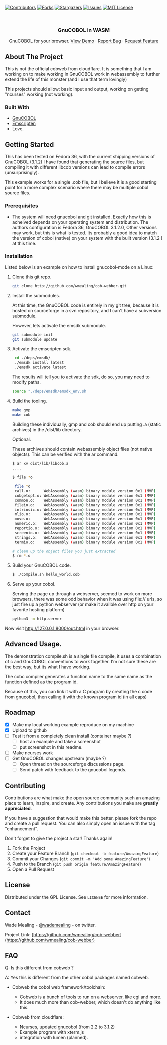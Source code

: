 [![Contributors][contributors-shield]][contributors-url]
[![Forks][forks-shield]][forks-url]
[![Stargazers][stars-shield]][stars-url]
[![Issues][issues-shield]][issues-url]
[![MIT License][license-shield]][license-url]

<!-- PROJECT LOGO -->
<br />
<div align="center">

  <h3 align="center">GnuCOBOL in WASM</h3>

  <p align="center">
    GnuCOBOL for your browser.
    <a href="https://github.com/wmealing/cob-webber/wiki/">View Demo</a>
    ·
    <a href="https://github.com/wmealing/cob-webber/issues">Report Bug</a>
    ·
    <a href="https://github.com/wmealing/cob-webber/issues">Request Feature</a>
  </p>
</div>



<!-- ABOUT THE PROJECT -->
## About The Project

This is not the official cobweb from cloudflare.   It is something that I am working on to make working in GnuCOBOL work in webassembly to further extend the life of this monster (and I use that term lovingly) 

This projects should allow: basic input and output, working on getting "ncurses" working (not working).


### Built With

- <a href="https://gnucobol.sourceforge.io/">GnuCOBOL</a>
- <a href="https://emscripten.org/">Emscripten</a>
- Love.

<!-- GETTING STARTED -->
## Getting Started

This has been tested on Fedora 36, with the current shipping versions of GnuCOBOL (3.1.2) I have found
that generating the source files, but compiling it with different libcob versions can lead to compile
errors (unsurprisingly). 

This example works for a single .cob file, but I believe it is a good starting point for a more 
complex scenario where there may be multiple cobol source files.

### Prerequisites

- The system will need gnucobol and git installed.  Exactly how this is acheived depends on your operating system and distribution.  The authors configuration is Fedora 36, GnuCOBOL 3.1.2.0,  Other versions may work, but this is what is tested.  Its probably a good idea to match the version of cobol (native) on your system with the built version (3.1.2 ) at this time.

### Installation

Listed below is an example on how to install gnucobol-mode on a Linux:

1. Clone this git repo.

    ```sh
    git clone http://github.com/wmealing/cob-webber.git
    ```

2. Install the submodules.

    At this time, the GnuCOBOL code is entirely in my git tree, because it is hosted
    on sourceforge in a svn repository, and I can't have a subversion submodule.

    However, lets activate the emsdk submodule.

    ```sh
    git submodule init
    git submodule update
    ```

3. Activate the emscripten sdk.

   ```sh
 	cd ./deps/emsdk/
	./emsdk install latest
	./emsdk activate latest
    ```

    The results will tell you to activate the sdk, do so, you may need to modify paths.
    
    ```sh
    source "./deps/emsdk/emsdk_env.sh
    ```

4. Build the tooling.

    ```sh
    make gmp
    make cob
    ```

    Building these individually, gmp and cob should end up putting .a (static archives)
    in the /dist/lib directory.
    
    Optional.
    
    These archives should contain webassembly object files (not native objects).
    This can be verified with the ar command:
    
    ```sh
    $ ar xv dist/lib/libcob.a
    ....
     
    $ file *o
    
     file *o
     call.o:      WebAssembly (wasm) binary module version 0x1 (MVP)
     cobgetopt.o: WebAssembly (wasm) binary module version 0x1 (MVP)
     common.o:    WebAssembly (wasm) binary module version 0x1 (MVP)
     fileio.o:    WebAssembly (wasm) binary module version 0x1 (MVP)
     intrinsic.o: WebAssembly (wasm) binary module version 0x1 (MVP)
     mlio.o:      WebAssembly (wasm) binary module version 0x1 (MVP)
     move.o:      WebAssembly (wasm) binary module version 0x1 (MVP)
     numeric.o:   WebAssembly (wasm) binary module version 0x1 (MVP)
     reportio.o:  WebAssembly (wasm) binary module version 0x1 (MVP)
     screenio.o:  WebAssembly (wasm) binary module version 0x1 (MVP)
     strings.o:   WebAssembly (wasm) binary module version 0x1 (MVP)
     termio.o:    WebAssembly (wasm) binary module version 0x1 (MVP)

   # clean up the object files you just extracted
   $ rm *.o
   
    ```

5. Build your GnuCOBOL code.

    ```sh
    $ ./compile.sh hello_world.cob
    ```

6. Serve up your cobol.

    Serving the page up through a webserver, seemed to work on more browsers,
    there was some odd behavior when it was using file:// urls, so just fire up
    a python webserver (or make it availble over http on your favorite hosting platform)

     ```sh
     python3 -m http.server
     ```

Now visit http://127.0.0.1:8000/out.html in your browser.


## Advanced Usage.

The demonstration compile.sh is a single file compile, it uses a combination of c and GnuCOBOL
conventions to work together. I'm not sure these are the best way, but its what I have working.

The cobc compiler generates a function name to the same name as the function defined as the program id.

Because of this, you can link it with a C program by creating the c code from gnucobol, then calling it
with the known program id (in all caps)

<!-- ROADMAP -->
## Roadmap


* [x] Make my local working example reproduce on my machine
* [x] Upload to github
* [ ] Test it from a completely clean install (container maybe ?)
  * [ ] host an example and take a screenshot
  * [ ] put screenshot in this readme.
* [ ] Make ncurses work
* [ ] Get GnuCOBOL changes upstream (maybe ?)
  *  [ ] Open thread on the sourceforge discussions page.
  *  [ ] Send patch with feedback to the gnucobol legends.

<!-- CONTRIBUTING -->
## Contributing

Contributions are what make the open source community such an amazing place to learn, inspire, and create. Any contributions you make are **greatly appreciated**.

If you have a suggestion that would make this better, please fork the repo and create a pull request. You can also simply open an issue with the tag "enhancement".

Don't forget to give the project a star! Thanks again!

1. Fork the Project
2. Create your Feature Branch (`git checkout -b feature/AmazingFeature`)
3. Commit your Changes (`git commit -m 'Add some AmazingFeature'`)
4. Push to the Branch (`git push origin feature/AmazingFeature`)
5. Open a Pull Request

<!-- LICENSE -->
## License

Distributed under the GPL License. See `LICENSE` for more information.

<!-- CONTACT -->
## Contact

Wade Mealing - [@wademealing](https://twitter.com/wmealing) - on twitter.

Project Link: [https://github.com/wmealing/cob-webber](https://github.com/wmealing/cob-webber)

## FAQ 

Q: Is this different from cobweb ?

A: Yes this is different from the other cobol packages named cobweb.

  - Cobweb the cobol web framework/toolchain:
    - Cobweb is a bunch of tools to run on a webserver, like cgi and more.
    - It does much more than cob-webber, which doesn't do anything like this.

  - Cobweb from cloudflare:
    - Ncurses, updated gnucobol (from 2.2 to 3.1.2)
    - Example program with xterm.js
    - integration with lumen (planned).



<!-- MARKDOWN LINKS & IMAGES -->
<!-- https://www.markdownguide.org/basic-syntax/#reference-style-links -->
[contributors-shield]: https://img.shields.io/github/contributors/wmealing/gnucobol-mode.svg?style=for-the-badge
[contributors-url]: https://github.com/wmealing/gnucobol-mode/graphs/contributors
[forks-shield]: https://img.shields.io/github/forks/wmealing/gnucobol-mode.svg?style=for-the-badge
[forks-url]: https://github.com/wmealing/gnucobol-mode/network/members
[stars-shield]: https://img.shields.io/github/stars/wmealing/gnucobol-mode.svg?style=for-the-badge
[stars-url]: https://github.com/wmealing/gnucobol-mode/stargazers
[issues-shield]: https://img.shields.io/github/issues/wmealing/gnucobol-mode.svg?style=for-the-badge
[issues-url]: https://github.com/wmealing/gnucobol-mode/issues
[license-shield]: https://img.shields.io/github/license/wmealing/gnucobol-mode.svg?style=for-the-badge
[license-url]: https://github.com/wmealing/gnucobol-mode/blob/master/LICENSE.txt

